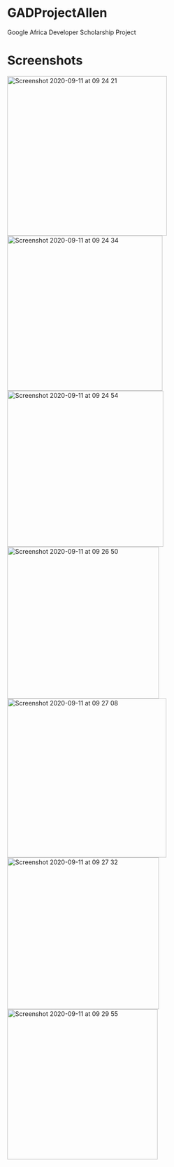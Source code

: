 # GADProjectAllen
 Google Africa Developer Scholarship Project
# Screenshots
<img width="365" alt="Screenshot 2020-09-11 at 09 24 21" src="https://user-images.githubusercontent.com/25923590/92887337-b3208e80-f414-11ea-9bbe-1bb0e12af593.png">
<img width="355" alt="Screenshot 2020-09-11 at 09 24 34" src="https://user-images.githubusercontent.com/25923590/92887368-b7e54280-f414-11ea-8ce3-bf508c48910a.png">
<img width="357" alt="Screenshot 2020-09-11 at 09 24 54" src="https://user-images.githubusercontent.com/25923590/92887372-b87dd900-f414-11ea-8831-42617d48c97e.png">
<img width="347" alt="Screenshot 2020-09-11 at 09 26 50" src="https://user-images.githubusercontent.com/25923590/92887377-b9166f80-f414-11ea-811c-cea9e80663b9.png">
<img width="364" alt="Screenshot 2020-09-11 at 09 27 08" src="https://user-images.githubusercontent.com/25923590/92887379-b9af0600-f414-11ea-898c-3b068311c0d4.png">
<img width="347" alt="Screenshot 2020-09-11 at 09 27 32" src="https://user-images.githubusercontent.com/25923590/92887384-ba479c80-f414-11ea-8c8f-d65d7e0b0d79.png">
<img width="344" alt="Screenshot 2020-09-11 at 09 29 55" src="https://user-images.githubusercontent.com/25923590/92887386-bae03300-f414-11ea-8b5b-7114a438ed0d.png">
